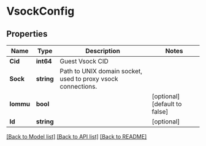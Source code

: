 # VsockConfig

## Properties

Name | Type | Description | Notes
------------ | ------------- | ------------- | -------------
**Cid** | **int64** | Guest Vsock CID | 
**Sock** | **string** | Path to UNIX domain socket, used to proxy vsock connections. | 
**Iommu** | **bool** |  | [optional] [default to false]
**Id** | **string** |  | [optional] 

[[Back to Model list]](../README.md#documentation-for-models) [[Back to API list]](../README.md#documentation-for-api-endpoints) [[Back to README]](../README.md)


